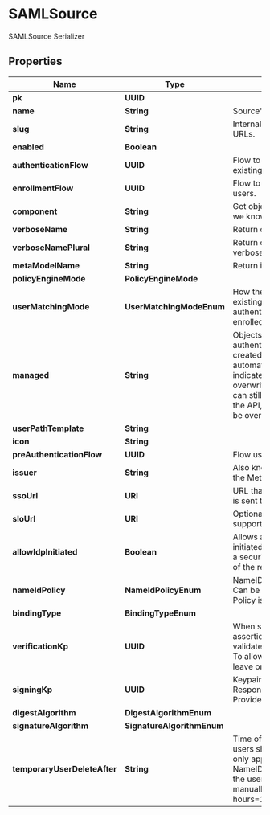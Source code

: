 

# SAMLSource

SAMLSource Serializer

## Properties

| Name | Type | Description | Notes |
|------------ | ------------- | ------------- | -------------|
|**pk** | **UUID** |  |  [readonly] |
|**name** | **String** | Source&#39;s display Name. |  |
|**slug** | **String** | Internal source name, used in URLs. |  |
|**enabled** | **Boolean** |  |  [optional] |
|**authenticationFlow** | **UUID** | Flow to use when authenticating existing users. |  [optional] |
|**enrollmentFlow** | **UUID** | Flow to use when enrolling new users. |  [optional] |
|**component** | **String** | Get object component so that we know how to edit the object |  [readonly] |
|**verboseName** | **String** | Return object&#39;s verbose_name |  [readonly] |
|**verboseNamePlural** | **String** | Return object&#39;s plural verbose_name |  [readonly] |
|**metaModelName** | **String** | Return internal model name |  [readonly] |
|**policyEngineMode** | **PolicyEngineMode** |  |  [optional] |
|**userMatchingMode** | **UserMatchingModeEnum** | How the source determines if an existing user should be authenticated or a new user enrolled. |  [optional] |
|**managed** | **String** | Objects that are managed by authentik. These objects are created and updated automatically. This flag only indicates that an object can be overwritten by migrations. You can still modify the objects via the API, but expect changes to be overwritten in a later update. |  [readonly] |
|**userPathTemplate** | **String** |  |  [optional] |
|**icon** | **String** |  |  [readonly] |
|**preAuthenticationFlow** | **UUID** | Flow used before authentication. |  |
|**issuer** | **String** | Also known as Entity ID. Defaults the Metadata URL. |  [optional] |
|**ssoUrl** | **URI** | URL that the initial Login request is sent to. |  |
|**sloUrl** | **URI** | Optional URL if your IDP supports Single-Logout. |  [optional] |
|**allowIdpInitiated** | **Boolean** | Allows authentication flows initiated by the IdP. This can be a security risk, as no validation of the request ID is done. |  [optional] |
|**nameIdPolicy** | **NameIdPolicyEnum** | NameID Policy sent to the IdP. Can be unset, in which case no Policy is sent. |  [optional] |
|**bindingType** | **BindingTypeEnum** |  |  [optional] |
|**verificationKp** | **UUID** | When selected, incoming assertion&#39;s Signatures will be validated against this certificate. To allow unsigned Requests, leave on default. |  [optional] |
|**signingKp** | **UUID** | Keypair used to sign outgoing Responses going to the Identity Provider. |  [optional] |
|**digestAlgorithm** | **DigestAlgorithmEnum** |  |  [optional] |
|**signatureAlgorithm** | **SignatureAlgorithmEnum** |  |  [optional] |
|**temporaryUserDeleteAfter** | **String** | Time offset when temporary users should be deleted. This only applies if your IDP uses the NameID Format &#39;transient&#39;, and the user doesn&#39;t log out manually. (Format: hours&#x3D;1;minutes&#x3D;2;seconds&#x3D;3). |  [optional] |



